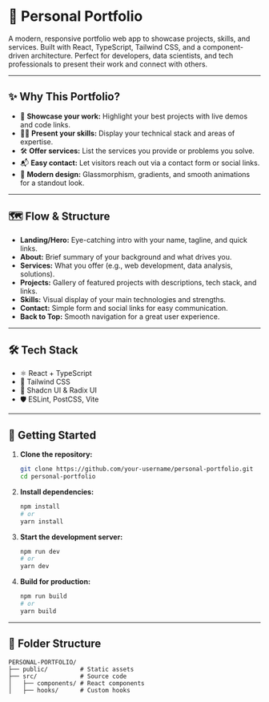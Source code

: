 # 🚀 Personal Portfolio

A modern, responsive portfolio web app to showcase projects, skills, and services. Built with React, TypeScript, Tailwind CSS, and a component-driven architecture. Perfect for developers, data scientists, and tech professionals to present their work and connect with others.

---

## ✨ Why This Portfolio?

- 📢 **Showcase your work:** Highlight your best projects with live demos and code links.
- 🧑‍💻 **Present your skills:** Display your technical stack and areas of expertise.
- 🛠️ **Offer services:** List the services you provide or problems you solve.
- 📬 **Easy contact:** Let visitors reach out via a contact form or social links.
- 🎨 **Modern design:** Glassmorphism, gradients, and smooth animations for a standout look.

---

## 🗺️ Flow & Structure

- **Landing/Hero:** Eye-catching intro with your name, tagline, and quick links.
- **About:** Brief summary of your background and what drives you.
- **Services:** What you offer (e.g., web development, data analysis, solutions).
- **Projects:** Gallery of featured projects with descriptions, tech stack, and links.
- **Skills:** Visual display of your main technologies and strengths.
- **Contact:** Simple form and social links for easy communication.
- **Back to Top:** Smooth navigation for a great user experience.

---

## 🛠️ Tech Stack

- ⚛️ React + TypeScript
- 💨 Tailwind CSS
- 🧩 Shadcn UI & Radix UI
- 🛡️ ESLint, PostCSS, Vite

---

## 🚦 Getting Started

1. **Clone the repository:**
   ```bash
   git clone https://github.com/your-username/personal-portfolio.git
   cd personal-portfolio
   ```
2. **Install dependencies:**
   ```bash
   npm install
   # or
   yarn install
   ```
3. **Start the development server:**
   ```bash
   npm run dev
   # or
   yarn dev
   ```
4. **Build for production:**
   ```bash
   npm run build
   # or
   yarn build
   ```

---

## 📁 Folder Structure

```
PERSONAL-PORTFOLIO/
├── public/         # Static assets
├── src/            # Source code
│   ├── components/ # React components
│   ├── hooks/      # Custom hooks
```
